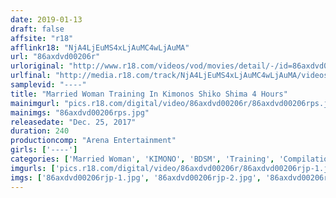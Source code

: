 ```yaml
---
date: 2019-01-13
draft: false
affsite: "r18"
afflinkr18: "NjA4LjEuMS4xLjAuMC4wLjAuMA"
url: "86axdvd00206r"
urloriginal: "http://www.r18.com/videos/vod/movies/detail/-/id=86axdvd00206r"
urlfinal: "http://media.r18.com/track/NjA4LjEuMS4xLjAuMC4wLjAuMA/videos/vod/movies/detail/-/id=86axdvd00206r"
samplevid: "----"
title: "Married Woman Training In Kimonos Shiko Shima 4 Hours"
mainimgurl: "pics.r18.com/digital/video/86axdvd00206r/86axdvd00206rps.jpg"
mainimgs: "86axdvd00206rps.jpg"
releasedate: "Dec. 25, 2017"
duration: 240
productioncomp: "Arena Entertainment"
girls: ['----']
categories: ['Married Woman', 'KIMONO', 'BDSM', 'Training', 'Compilation', 'Over 4 Hours']
imgurls: ['pics.r18.com/digital/video/86axdvd00206r/86axdvd00206rjp-1.jpg', 'pics.r18.com/digital/video/86axdvd00206r/86axdvd00206rjp-2.jpg', 'pics.r18.com/digital/video/86axdvd00206r/86axdvd00206rjp-3.jpg', 'pics.r18.com/digital/video/86axdvd00206r/86axdvd00206rjp-4.jpg', 'pics.r18.com/digital/video/86axdvd00206r/86axdvd00206rjp-5.jpg', 'pics.r18.com/digital/video/86axdvd00206r/86axdvd00206rjp-6.jpg', 'pics.r18.com/digital/video/86axdvd00206r/86axdvd00206rjp-7.jpg', 'pics.r18.com/digital/video/86axdvd00206r/86axdvd00206rjp-8.jpg', 'pics.r18.com/digital/video/86axdvd00206r/86axdvd00206rjp-9.jpg', 'pics.r18.com/digital/video/86axdvd00206r/86axdvd00206rjp-10.jpg', 'pics.r18.com/digital/video/86axdvd00206r/86axdvd00206rjp-11.jpg', 'pics.r18.com/digital/video/86axdvd00206r/86axdvd00206rjp-12.jpg', 'pics.r18.com/digital/video/86axdvd00206r/86axdvd00206rjp-13.jpg', 'pics.r18.com/digital/video/86axdvd00206r/86axdvd00206rjp-14.jpg', 'pics.r18.com/digital/video/86axdvd00206r/86axdvd00206rjp-15.jpg', 'pics.r18.com/digital/video/86axdvd00206r/86axdvd00206rjp-16.jpg', 'pics.r18.com/digital/video/86axdvd00206r/86axdvd00206rjp-17.jpg', 'pics.r18.com/digital/video/86axdvd00206r/86axdvd00206rjp-18.jpg', 'pics.r18.com/digital/video/86axdvd00206r/86axdvd00206rjp-19.jpg', 'pics.r18.com/digital/video/86axdvd00206r/86axdvd00206rjp-20.jpg']
imgs: ['86axdvd00206rjp-1.jpg', '86axdvd00206rjp-2.jpg', '86axdvd00206rjp-3.jpg', '86axdvd00206rjp-4.jpg', '86axdvd00206rjp-5.jpg', '86axdvd00206rjp-6.jpg', '86axdvd00206rjp-7.jpg', '86axdvd00206rjp-8.jpg', '86axdvd00206rjp-9.jpg', '86axdvd00206rjp-10.jpg', '86axdvd00206rjp-11.jpg', '86axdvd00206rjp-12.jpg', '86axdvd00206rjp-13.jpg', '86axdvd00206rjp-14.jpg', '86axdvd00206rjp-15.jpg', '86axdvd00206rjp-16.jpg', '86axdvd00206rjp-17.jpg', '86axdvd00206rjp-18.jpg', '86axdvd00206rjp-19.jpg', '86axdvd00206rjp-20.jpg']
---
```


